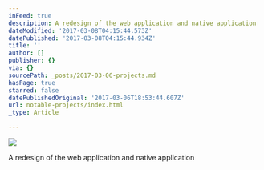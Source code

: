 ```yaml
---
inFeed: true
description: A redesign of the web application and native application
dateModified: '2017-03-08T04:15:44.573Z'
datePublished: '2017-03-08T04:15:44.934Z'
title: ''
author: []
publisher: {}
via: {}
sourcePath: _posts/2017-03-06-projects.md
hasPage: true
starred: false
datePublishedOriginal: '2017-03-06T18:53:44.607Z'
url: notable-projects/index.html
_type: Article

---
```

![](https://the-grid-user-content.s3-us-west-2.amazonaws.com/b7b50ce9-26c5-4cd5-a4fb-064fb1f600d5.png)

A redesign of the web application and native application
